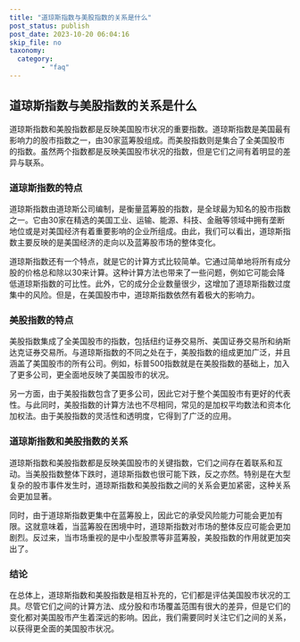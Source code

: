 ```yaml
---
title: "道琼斯指数与美股指数的关系是什么"
post_status: publish
post_date: 2023-10-20 06:04:16
skip_file: no
taxonomy:
  category:
        - "faq"
---
```


## 道琼斯指数与美股指数的关系是什么

道琼斯指数和美股指数都是反映美国股市状况的重要指数。道琼斯指数是美国最有影响力的股市指数之一，由30家蓝筹股组成。而美股指数则是集合了全美国股市的指数。虽然两个指数都是反映美国股市状况的指数，但是它们之间有着明显的差异与联系。

### 道琼斯指数的特点

道琼斯指数由道琼斯公司编制，是衡量蓝筹股的指数，是全球最为知名的股市指数之一。它由30家在精选的美国工业、运输、能源、科技、金融等领域中拥有垄断地位或是对美国经济有着重要影响的企业所组成。由此，我们可以看出，道琼斯指数主要反映的是美国经济的走向以及蓝筹股市场的整体变化。

道琼斯指数还有一个特点，就是它的计算方式比较简单。它通过简单地将所有成分股的价格总和除以30来计算。这种计算方法也带来了一些问题，例如它可能会降低道琼斯指数的可比性。此外，它的成分企业数量很少，这增加了道琼斯指数过度集中的风险。但是，在美国股市中，道琼斯指数依然有着极大的影响力。

### 美股指数的特点

美股指数集成了全美国股市的指数，包括纽约证券交易所、美国证券交易所和纳斯达克证券交易所。与道琼斯指数的不同之处在于，美股指数的组成更加广泛，并且涵盖了美国股市的所有公司。例如，标普500指数就是在美股指数的基础上，加入了更多公司，更全面地反映了美国股市的状况。

另一方面，由于美股指数包含了更多公司，因此它对于整个美国股市有更好的代表性。与此同时，美股指数的计算方法也不尽相同，常见的是加权平均数法和资本化加权法。由于美股指数的灵活性和透明度，它得到了广泛的应用。

### 道琼斯指数和美股指数的关系

道琼斯指数和美股指数都是反映美国股市的关键指数，它们之间存在着联系和互动。当美股指数整体下跌时，道琼斯指数也很可能下跌，反之亦然。特别是在大型复杂的股市事件发生时，道琼斯指数和美股指数之间的关系会更加紧密，这种关系会更加显著。

同时，由于道琼斯指数更集中在蓝筹股上，因此它的承受风险能力可能会更加有限。这就意味着，当蓝筹股在困境中时，道琼斯指数对市场的整体反应可能会更加剧烈。反过来，当市场重视的是中小型股票等非蓝筹股，美股指数的作用就更加突出了。

### 结论

在总体上，道琼斯指数和美股指数是相互补充的，它们都是评估美国股市状况的工具。尽管它们之间的计算方法、成分股和市场覆盖范围有很大的差异，但是它们的变化都对美国股市产生着深远的影响。因此，我们需要同时关注它们之间的关系，以获得更全面的美国股市状况。
